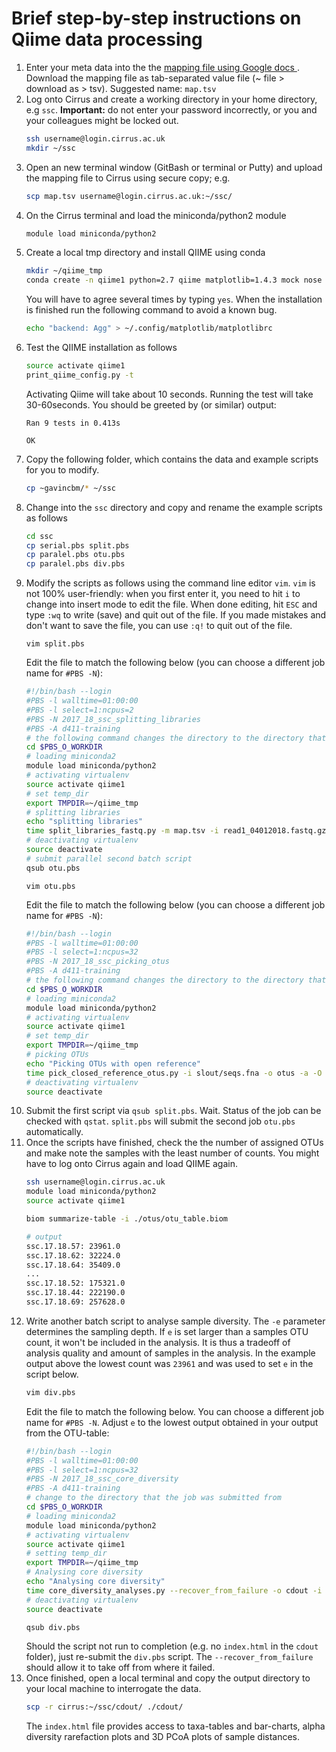 # Brief step-by-step instructions on Qiime data processing
1. Enter your meta data into the the [mapping file using Google docs ](https://docs.google.com/spreadsheets/d/1AIN9XGXPXAuC5phEK36AEsDgUIEfAg_RY-ZbD36IssY/edit?usp=sharing). Download the mapping file as tab-separated value file (~ file > download as > tsv). Suggested name: `map.tsv`
2. Log onto Cirrus and create a working directory in your home directory, e.g `ssc`. **Important:** do not enter your password incorrectly, or you and your colleagues might be locked out.
    ```bash
    ssh username@login.cirrus.ac.uk
    mkdir ~/ssc
    ```
3. Open an new terminal window (GitBash or terminal or Putty) and upload the mapping file to Cirrus using secure copy; e.g.
    ```bash
    scp map.tsv username@login.cirrus.ac.uk:~/ssc/

    ```
4. On the Cirrus terminal and load the miniconda/python2 module
    ```bash
    module load miniconda/python2
    ```
5. Create a local tmp directory and install QIIME using conda
    ```bash
    mkdir ~/qiime_tmp
    conda create -n qiime1 python=2.7 qiime matplotlib=1.4.3 mock nose -c bioconda
    ```
    You will have to agree several times by typing `yes`. When the installation is finished run the following command to avoid a known bug.
    ```bash
    echo "backend: Agg" > ~/.config/matplotlib/matplotlibrc
    ```
6. Test the QIIME installation as follows
    ```bash
    source activate qiime1
    print_qiime_config.py -t
    ```
    Activating Qiime will take about 10 seconds. Running the test will take 30-60seconds. You should be greeted by (or similar) output:
    ```
    Ran 9 tests in 0.413s

    OK
    ```   
7. Copy the following folder, which contains the data and example scripts for you to modify.
    ```bash
    cp ~gavincbm/* ~/ssc
    ```
8. Change into the `ssc` directory and copy and rename the example scripts as follows
    ```bash
    cd ssc
    cp serial.pbs split.pbs
    cp paralel.pbs otu.pbs
    cp paralel.pbs div.pbs
    ```
9. Modify the scripts as follows using the command line editor `vim`. `vim` is not 100% user-friendly: when you first enter it, you need to hit `i` to change into insert mode to edit the file. When done editing, hit `ESC` and type `:wq` to write (save) and quit out of the file. If you made mistakes and don't want to save the file, you can use `:q!` to quit out of the file.
    ```
    vim split.pbs
    ```
    Edit the file to match the following below (you can choose a different job name for `#PBS -N`):
    ```bash
    #!/bin/bash --login
    #PBS -l walltime=01:00:00
    #PBS -l select=1:ncpus=2
    #PBS -N 2017_18_ssc_splitting_libraries
    #PBS -A d411-training
    # the following command changes the directory to the directory that the job was submitted from
    cd $PBS_O_WORKDIR
    # loading miniconda2
    module load miniconda/python2
    # activating virtualenv
    source activate qiime1
    # set temp_dir
    export TMPDIR=~/qiime_tmp
    # splitting libraries
    echo "splitting libraries"
    time split_libraries_fastq.py -m map.tsv -i read1_04012018.fastq.gz -b index_04012018.fastq.gz -o ./slout -q 19 --rev_comp_barcode --rev_comp_mapping_barcodes
    # deactivating virtualenv
    source deactivate
    # submit parallel second batch script
    qsub otu.pbs
    ```
    ```
    vim otu.pbs
    ```
    Edit the file to match the following below (you can choose a different job name for `#PBS -N`):  
    ```bash
    #!/bin/bash --login
    #PBS -l walltime=01:00:00
    #PBS -l select=1:ncpus=32
    #PBS -N 2017_18_ssc_picking_otus
    #PBS -A d411-training
    # the following command changes the directory to the directory that the job was submitted from
    cd $PBS_O_WORKDIR
    # loading miniconda2
    module load miniconda/python2
    # activating virtualenv
    source activate qiime1
    # set temp_dir
    export TMPDIR=~/qiime_tmp
    # picking OTUs
    echo "Picking OTUs with open reference"
    time pick_closed_reference_otus.py -i slout/seqs.fna -o otus -a -O 16
    # deactivating virtualenv
    source deactivate
    ```
10. Submit the first script via `qsub split.pbs`. Wait. Status of the job can be checked with `qstat`. `split.pbs` will submit the second job `otu.pbs` automatically.
11. Once the scripts have finished, check the the number of assigned OTUs and make note the samples with the least number of counts. You might have to log onto Cirrus again and load QIIME again.
    ```bash
    ssh username@login.cirrus.ac.uk
    module load miniconda/python2
    source activate qiime1
    ```
    ```bash
    biom summarize-table -i ./otus/otu_table.biom
    ```
    ```bash
    # output
    ssc.17.18.57: 23961.0
    ssc.17.18.62: 32224.0
    ssc.17.18.64: 35409.0
    ...
    ssc.17.18.52: 175321.0
    ssc.17.18.44: 222190.0
    ssc.17.18.69: 257628.0
    ```
12. Write another batch script to analyse sample diversity. The `-e` parameter determines the sampling depth. If `e` is set larger than a samples OTU count, it won't be included in the analysis. It is thus a tradeoff of analysis quality and amount of samples in the analysis. In the example output above the lowest count was `23961` and was used to set `e` in the script below.
    ```bash
    vim div.pbs
    ```
    Edit the file to match the following below. You can choose a different job name for `#PBS -N`. Adjust `e` to the lowest output obtained in your output from the OTU-table:
    ```bash
    #!/bin/bash --login
    #PBS -l walltime=01:00:00
    #PBS -l select=1:ncpus=32
    #PBS -N 2017_18_ssc_core_diversity
    #PBS -A d411-training
    # change to the directory that the job was submitted from
    cd $PBS_O_WORKDIR
    # loading miniconda2
    module load miniconda/python2
    # activating virtualenv
    source activate qiime1
    # setting temp_dir
    export TMPDIR=~/qiime_tmp
    # Analysing core diversity
    echo "Analysing core diversity"
    time core_diversity_analyses.py --recover_from_failure -o cdout -i otus/otu_table.biom -m map.tsv -t otus/97_otus.tree -e 23961
    # deactivating virtualenv
    source deactivate
    ```
    ```bash
    qsub div.pbs
    ```
    Should the script not run to completion (e.g. no `index.html` in the `cdout` folder), just re-submit the `div.pbs` script. The `--recover_from_failure` should allow it to take off from where it failed.
13. Once finished, open a local terminal and copy the output directory to your local machine to interrogate the data.
    ```bash
    scp -r cirrus:~/ssc/cdout/ ./cdout/
    ```
    The `index.html` file provides access to taxa-tables and bar-charts, alpha diversity rarefaction plots and 3D PCoA plots of sample distances.
